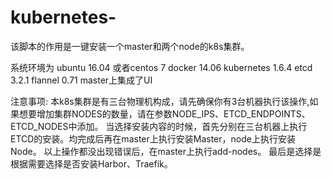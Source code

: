 # kubernetes-
该脚本的作用是一键安装一个master和两个node的k8s集群。

系统环境为 ubuntu 16.04 或者centos 7 docker 14.06 kubernetes 1.6.4 etcd 3.2.1 flannel 0.71 master上集成了UI

注意事项: 本k8s集群是有三台物理机构成，请先确保你有3台机器执行该操作,如果想要增加集群NODES的数量，请在参数NODE_IPS、ETCD_ENDPOINTS、ETCD_NODES中添加。 当选择安装内容的时候，首先分别在三台机器上执行ETCD的安装。均完成后再在master上执行安装Master，node上执行安装Node。 以上操作都没出现错误后，在master上执行add-nodes。 最后是选择是根据需要选择是否安装Harbor、Traefik。
